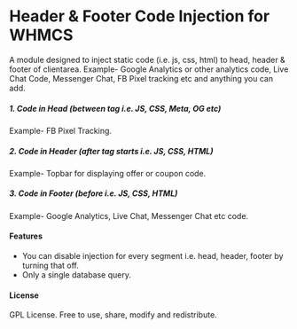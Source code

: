 # Header & Footer Code Injection for WHMCS
A module designed to inject static code (i.e. js, css, html) to head, header &amp; footer of clientarea.
Example- Google Analytics or other analytics code, Live Chat Code, Messenger Chat, FB Pixel tracking etc and anything you can add.

<h5> 1. Code in Head (between <head></head> tag i.e. JS, CSS, Meta, OG etc)</h5>
  Example- FB Pixel Tracking.

<h5> 2. Code in Header (after <body> tag starts i.e. JS, CSS, HTML)</h5>
  Example- Topbar for displaying offer or coupon code.
  
<h5> 3. Code in Footer (before </body> i.e. JS, CSS, HTML)</h5>
  Example- Google Analytics, Live Chat, Messenger Chat etc code.
  
<h4> Features</h4>
<ul>
  <li>You can disable injection for every segment i.e. head, header, footer by turning that off.</li>
  <li>Only a single database query.</li>
</ul>

<h4> License</h4>
GPL License. Free to use, share, modify and redistribute.
